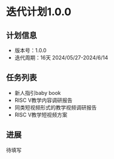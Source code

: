 # 迭代计划1.0.0

## 计划信息

- 版本号：1.0.0
- 迭代周期：16天 2024/05/27-2024/6/14

## 任务列表

- 新人指引baby book
- RISC V教学内容调研报告
- 同类短视频形式的教学视频调研报告
- RISC V教学短视频方案

## 进展

待填写